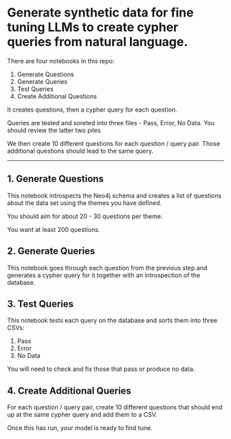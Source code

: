 # Generate synthetic data for fine tuning LLMs to create cypher queries from natural language.

There are four notebooks in this repo:

1. Generate Questions
2. Generate Queries
3. Test Queries
4. Create Additional Questions

It creates questions, then a cypher query for each question.

Queries are tested and soreted into three files - Pass, Error, No Data. You should review the latter two piles

We then create 10 different questions for each question / query pair. Those additional questions should lead to the same query.

---

## 1. Generate Questions

This notebook introspects the Neo4j schema and creates a list of questions about the data set using the themes you have defined.

You should aim for about 20 - 30 questions per theme.

You want at least 200 questions.

## 2. Generate Queries

This notebook goes through each question from the previous step and generates a cypher query for it together with an introspection of the database.

## 3. Test Queries

This notebook tests each query on the database and sorts them into three CSVs:

1. Pass
2. Error
3. No Data

You will need to check and fix those that pass or produce no data.

## 4. Create Additional Queries

For each question / query pair, create 10 different questions that should end up at the same cypher query and add them to a CSV.

Once this has run, your model is ready to find tune.
